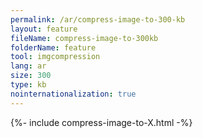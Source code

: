 ```yaml
---
permalink: /ar/compress-image-to-300-kb
layout: feature
fileName: compress-image-to-300kb
folderName: feature
tool: imgcompression
lang: ar
size: 300
type: kb
nointernationalization: true
---
```

{%- include compress-image-to-X.html -%}
      